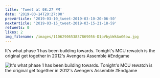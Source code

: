 ```yaml
---
title: 'Tweet at 08:27 PM'
date: '2019-03-14T20:27:00'
prevArticle: '2019-03-10_tweet-2019-03-10-20-06-50'
nextArticle: '2019-03-15_tweet-2019-03-15-21-18-59'
retweets: 0
likes: 2
img_filename: /images/1106290653837869056-D1pVbybWkAoG6ow.jpg
---
```

It's what phase 1 has been building towards. Tonight's MCU rewatch is the original get together in 2012's Avengers Assemble #Endgame

![It's what phase 1 has been building towards. Tonight's MCU rewatch is the original get together in 2012's Avengers Assemble #Endgame](/images/1106290653837869056-D1pVbybWkAoG6ow.jpg "It's what phase 1 has been building towards. Tonight's MCU rewatch is the original get together in 2012's Avengers Assemble #Endgame")